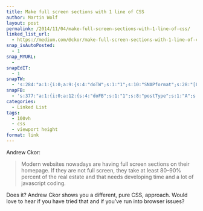 ```yaml
---
title: Make full screen sections with 1 line of CSS
author: Martin Wolf
layout: post
permalink: /2014/11/04/make-full-screen-sections-with-1-line-of-css/
linked_list_url:
  - https://medium.com/@ckor/make-full-screen-sections-with-1-line-of-css-b82227c75cbd
snap_isAutoPosted:
  - 1
snap_MYURL:
  - 
snapEdIT:
  - 1
snapTW:
  - 's:284:"a:1:{i:0;a:9:{s:4:"doTW";s:1:"1";s:10:"SNAPformat";s:28:"[Linked List] %TITLE%: %URL%";s:8:"attchImg";s:1:"0";s:9:"isAutoImg";s:1:"A";s:8:"imgToUse";s:0:"";s:11:"isPrePosted";s:1:"1";s:8:"isPosted";s:1:"1";s:4:"pgID";s:18:"529568441829961728";s:5:"pDate";s:19:"2014-11-04 09:38:50";}}";'
snapFB:
  - 's:377:"a:1:{i:0;a:12:{s:4:"doFB";s:1:"1";s:8:"postType";s:1:"A";s:10:"AttachPost";s:1:"2";s:10:"SNAPformat";s:35:"New post on MartinWolf.org: %TITLE%";s:9:"isAutoImg";s:1:"A";s:8:"imgToUse";s:0:"";s:9:"isAutoURL";s:1:"A";s:8:"urlToUse";s:0:"";s:11:"isPrePosted";s:1:"1";s:8:"isPosted";s:1:"1";s:4:"pgID";s:31:"711305895599362_791260790937205";s:5:"pDate";s:19:"2014-11-04 09:38:57";}}";'
categories:
  - Linked List
tags:
  - 100vh
  - css
  - viewport height
format: link
---
```

<p class="linked-list-quote-author">
  Andrew Ckor:
</p>

> Modern websites nowadays are having full screen sections on their homepage. If they are not full screen, they take at least 80–90% percent of the real estate and that needs developing time and a lot of javascript coding.

Does it? Andrew Ckor shows you a different, pure CSS, approach. Would love to hear if you have tried that and if you&#8217;ve run into browser issues?
